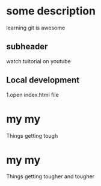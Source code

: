 # some description 
 learning git is awesome

## subheader
watch tuitorial on youtube
 ## Local development
 1.open index.html file

 # my my
 Things getting tough

  # my my
 Things getting tougher and tougher
 
 
 
